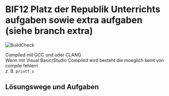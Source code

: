 # BIF12 Platz der Republik Unterrichts aufgaben sowie extra aufgaben (siehe branch extra)
![BuildCheck](https://travis-ci.org/inet-pwnZ/bif12c.svg?branch=extra)  

Compiled mit GCC und oder CLANG  
Wenn mit Visual Basic/Studio Compiled wird besteht die moeglich keint von compile fehlern  
z. B. ` printf_s `  

## Lösungswege und Aufgaben
